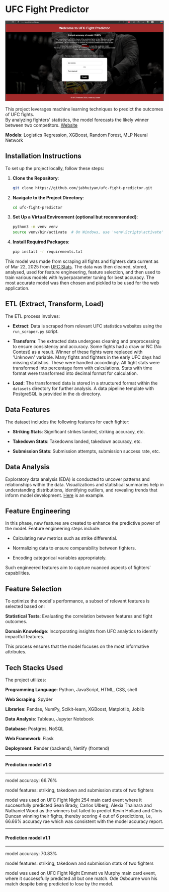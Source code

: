 # UFC Fight Predictor

![image](./assets/ufcdemo.png)


This project leverages machine learning techniques to predict the outcomes of UFC fights.  
By analyzing fighters' statistics, the model forecasts the likely winner between two competitors. [Website](https://predictufc.netlify.app)

**Models**: Logistics Regression, XGBoost, Random Forest, MLP Neural Network

## Installation Instructions

To set up the project locally, follow these steps:

1. **Clone the Repository**:
   ```bash
   git clone https://github.com/jabhuiyan/ufc-fight-predictor.git

2. **Navigate to the Project Directory**:
   ```bash
   cd ufc-fight-predictor

3. **Set Up a Virtual Environment (optional but recommended)**:
   ```bash
   python3 -m venv venv
   source venv/bin/activate  # On Windows, use 'venv\Scripts\activate'

4. **Install Required Packages**:
   ```bash
   pip install -r requirements.txt


This model was made from scraping all fights and fighters data current as of Mar 22, 2025 from [UFC Stats](http://ufcstats.com/statistics/events/completed). The data was then cleaned, stored, analysed, used for feature engineering, feature selection, and then used to train various models with hyperparameter tuning for best accuracy. The most accurate model was then chosen and pickled to be used for the web application.

## ETL (Extract, Transform, Load)

The ETL process involves:

- **Extract**: Data is scraped from relevant UFC statistics websites using the `run_scraper.py` script.​

- **Transform**: The extracted data undergoes cleaning and preprocessing to ensure consistency and accuracy.​ Some fights had a draw or NC (No Contest) as a result. Winner of these fights were replaced with 'Unknown' variable. Many fights and fighters in the early UFC days had missing statistics. These were handled accordingly. All fight stats were transformed into percentage form with calculations. Stats with time format were transformed into decimal format for calculation.

- **Load**: The transformed data is stored in a structured format within the `datasets` directory for further analysis. A data pipeline template with PostgreSQL is provided in the `db` directory.


## Data Features

The dataset includes the following features for each fighter:

- **Striking Stats**: Significant strikes landed, striking accuracy, etc.​

- **Takedown Stats**: Takedowns landed, takedown accuracy, etc.​

- **Submission Stats**: Submission attempts, submission success rate, etc.​


## Data Analysis

Exploratory data analysis (EDA) is conducted to uncover patterns and relationships within the data.
Visualizations and statistical summaries help in understanding distributions, identifying outliers, and revealing trends that inform model development.
[Here](https://github.com/jabhuiyan/ufc-fight-predictor/blob/main/ufc_data_analysis/data_analysis.ipynb) is an example.


## Feature Engineering

In this phase, new features are created to enhance the predictive power of the model. Feature engineering steps include:

- Calculating new metrics such as strike differential.​

- Normalizing data to ensure comparability between fighters.​

- Encoding categorical variables appropriately.​

Such engineered features aim to capture nuanced aspects of fighters' capabilities.


## Feature Selection

To optimize the model's performance, a subset of relevant features is selected based on:

**Statistical Tests**: Evaluating the correlation between features and fight outcomes.

**Domain Knowledge**: Incorporating insights from UFC analytics to identify impactful features.

This process ensures that the model focuses on the most informative attributes.


## Tech Stacks Used

The project utilizes:

**Programming Language**: Python, JavaScript, HTML, CSS, shell

**Web Scraping**: Spyder

**Libraries**: Pandas, NumPy, Scikit-learn, XGBoost, Matplotlib, Joblib

**Data Analysis**: Tableau, Jupyter Notebook

**Database**: Postgres, NoSQL

**Web Framework**: Flask

**Deployment**: Render (backend), Netlify (frontend)


------------------------------------------------

#### Prediction model v1.0
-------------------------------------------------

model accuracy: 66.76%

model features: striking, takedown and submission stats of two fighters

model was used on UFC Fight Night 254 main card event where it successfully predicted Sean Brady, Carlos Ulberg, Alexia Thainara and Nathaniel Wood as the winners but failed to predict Kevin Holland and Chris Duncan winning their fights, thereby scoring 4 out of 6 predictions, i.e, 66.66% accuracy rae which was consistent with the model accuracy report.

----------------------------------------------------

#### Prediction model v1.1
-------------------------------------------------

model accuracy: 70.83%

model features: striking, takedown and submission stats of two fighters

model was used on UFC Fight Night Emmett vs Murphy main card event, where it successfully predicted all but one match. Ode Osbourne won his match despite being predicted to lose by the model.
